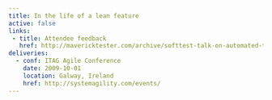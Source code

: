 ```yaml
---
title: In the life of a lean feature
active: false
links:
 - title: Attendee feedback
   href: http://mavericktester.com/archive/softtest-talk-on-automated-testing-in-agile-environment/
deliveries:
  - conf: ITAG Agile Conference
    date: 2009-10-01
    location: Galway, Ireland
    href: http://systemagility.com/events/
---
```


